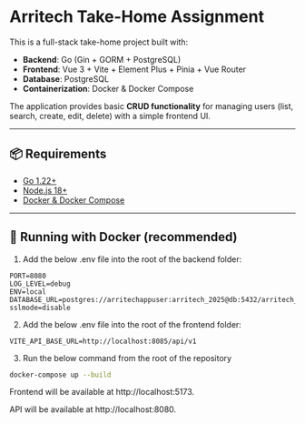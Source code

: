 # Arritech Take-Home Assignment

This is a full-stack take-home project built with:

- **Backend**: Go (Gin + GORM + PostgreSQL)
- **Frontend**: Vue 3 + Vite + Element Plus + Pinia + Vue Router
- **Database**: PostgreSQL
- **Containerization**: Docker & Docker Compose

The application provides basic **CRUD functionality** for managing users (list, search, create, edit, delete) with a simple frontend UI.

---

## 📦 Requirements

- [Go 1.22+](https://go.dev/)
- [Node.js 18+](https://nodejs.org/)
- [Docker & Docker Compose](https://docs.docker.com/get-docker/)

---

## 🚀 Running with Docker (recommended)

1. Add the below .env file into the root of the backend folder:
```
PORT=8080
LOG_LEVEL=debug
ENV=local
DATABASE_URL=postgres://arritechappuser:arritech_2025@db:5432/arritech_db?sslmode=disable
```

2. Add the below .env file into the root of the frontend folder:
```
VITE_API_BASE_URL=http://localhost:8085/api/v1
```

3. Run the below command from the root of the repository
```bash
docker-compose up --build
```

Frontend will be available at http://localhost:5173.

API will be available at http://localhost:8080.